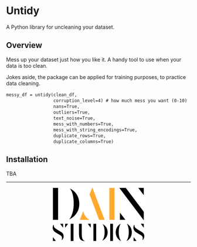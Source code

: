 # Untidy
A Python library for uncleaning your dataset.

## Overview
Mess up your dataset just how you like it. A handy tool to use when your data is too clean. 

Jokes aside, the package can be applied for training purposes, to practice data cleaning. 

```
messy_df = untidy(clean_df, 
                  corruption_level=4) # how much mess you want (0-10)
                  nans=True,
                  outliers=True,
                  text_noise=True,
                  mess_with_numbers=True,
                  mess_with_string_encodings=True,
                  duplicate_rows=True,
                  duplicate_columns=True)
```


## Installation
TBA 

* * *

<p align="center">
  <img src="https://github.com/dainstudios/untidy/blob/main/resources/dain-logo.svg" alt="DAIN logo" width="250"/>
</p>
